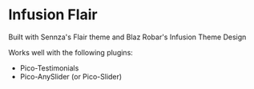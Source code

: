 # Infusion Flair

Built with Sennza's Flair theme and Blaz Robar's Infusion Theme Design

Works well with the following plugins:

- Pico-Testimonials
- Pico-AnySlider (or Pico-Slider)
